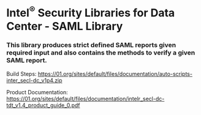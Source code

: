 # Intel<sup>®</sup> Security Libraries for Data Center  - SAML Library
### This library produces strict defined SAML reports given required input and also contains the methods to verify a given SAML report.

Build Steps: https://01.org/sites/default/files/documentation/auto-scripts-inter_secl-dc_v1p4.zip

Product Documentation: https://01.org/sites/default/files/documentation/intelr_secl-dc-tdt_v1.4_product_guide_0.pdf
